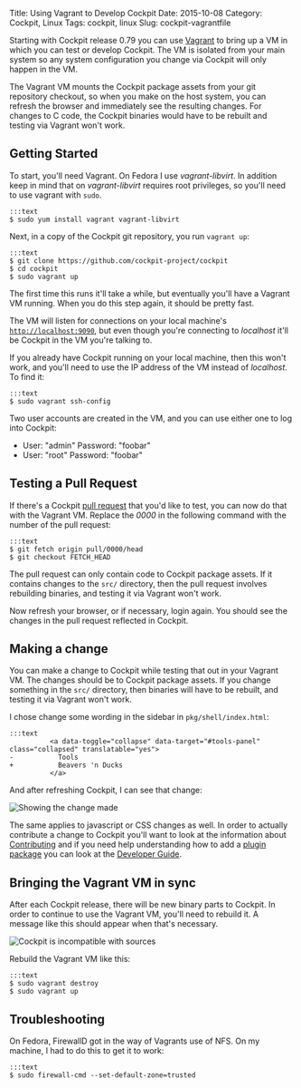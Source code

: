 Title: Using Vagrant to Develop Cockpit
Date: 2015-10-08
Category: Cockpit, Linux
Tags: cockpit, linux
Slug: cockpit-vagrantfile

Starting with Cockpit release 0.79 you can use [Vagrant](https://www.vagrantup.com/) to bring up a VM in which
you can test or develop Cockpit. The VM is isolated from your main system so any system configuration
you change via Cockpit will only happen in the VM.

The Vagrant VM mounts the Cockpit package assets from your git repository checkout, so when you make on the
host system, you can refresh the browser and immediately see the resulting changes. For changes to
C code, the Cockpit binaries would have to be rebuilt and testing via Vagrant won't work.


## Getting Started

To start, you'll need Vagrant. On Fedora I use *vagrant-libvirt*. In addition keep in mind that on
*vagrant-libvirt* requires root privileges, so you'll need to use vagrant with `sudo`.

    :::text
    $ sudo yum install vagrant vagrant-libvirt

Next, in a copy of the Cockpit git repository, you run `vagrant up`:


    :::text
    $ git clone https://github.com/cockpit-project/cockpit
    $ cd cockpit
    $ sudo vagrant up

The first time this runs it'll take a while, but eventually you'll have a Vagrant VM running. When you
do this step again, it should be pretty fast.

The VM will
listen for connections on your local machine's [`http://localhost:9090`](http://localhost:9090), but
even though you're connecting to *localhost* it'll be Cockpit in the VM you're talking to.

If you already have Cockpit running on your local machine, then this won't work, and you'll need to
use the IP address of the VM instead of *localhost*. To find it:

    :::text
    $ sudo vagrant ssh-config

Two user accounts are created in the VM, and you can use either one to log into Cockpit:

 * User: "admin" Password: "foobar"
 * User: "root" Password: "foobar"


## Testing a Pull Request

If there's a Cockpit [pull request](https://github.com/cockpit-project/cockpit/pulls) that you'd like to
test, you can now do that with the Vagrant VM.  Replace the *0000* in the following command with the
number of the pull request:

    :::text
    $ git fetch origin pull/0000/head
    $ git checkout FETCH_HEAD

The pull request can only contain code to Cockpit package assets. If it contains changes to the `src/`
directory, then the pull request involves rebuilding binaries, and testing it via Vagrant won't work.

Now refresh your browser, or if necessary, login again. You should see the changes in the pull request
reflected in Cockpit.


## Making a change

You can make a change to Cockpit while testing that out in your Vagrant VM. The changes should be
to Cockpit package assets. If you change something in the `src/` directory, then binaries will have
to be rebuilt, and testing it via Vagrant won't work.

I chose change some wording in the sidebar in `pkg/shell/index.html`:

    :::text
              <a data-toggle="collapse" data-target="#tools-panel" class="collapsed" translatable="yes">
    -           Tools
    +           Beavers 'n Ducks
              </a>

And after refreshing Cockpit, I can see that change:

![Showing the change made](images/vagrant-change.png)

The same applies to javascript or CSS changes as well. In order to actually contribute a change to Cockpit
you'll want to look at the information about
[Contributing](https://github.com/cockpit-project/cockpit/wiki/Contributing) and if you need help
understanding how to add a
[plugin package](http://stef.thewalter.net/creating-plugins-for-the-cockpit-user-interface.html)
you can look at the [Developer Guide](http://files.cockpit-project.org/guide/latest/development.html).


## Bringing the Vagrant VM in sync

After each Cockpit release, there will be new binary parts to Cockpit. In order to continue to use the
Vagrant VM, you'll need to rebuild it. A message like this should appear when that's necessary.

![Cockpit is incompatible with sources](images/cockpit-incompatible-sources.png)

Rebuild the Vagrant VM like this:

    :::text
    $ sudo vagrant destroy
    $ sudo vagrant up


## Troubleshooting

On Fedora, FirewallD got in the way of Vagrants use of NFS. On my machine, I had to do this
to get it to work:

    :::text
    $ sudo firewall-cmd --set-default-zone=trusted
